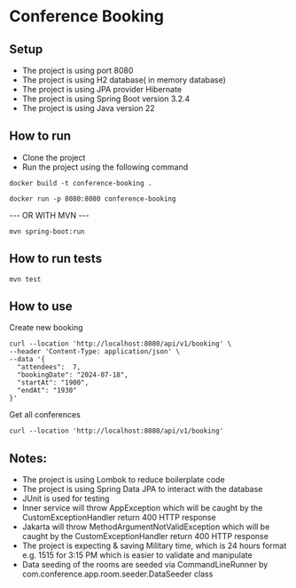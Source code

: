 # Conference Booking

## Setup
* The project is using port 8080
* The project is using H2 database( in memory database)
* The project is using JPA provider Hibernate
* The project is using Spring Boot version 3.2.4
* The project is using Java version 22


## How to run

* Clone the project
* Run the project using the following command

```docker build -t conference-booking .```

```docker run -p 8080:8080 conference-booking```


--- OR WITH MVN ---

```mvn spring-boot:run```

## How to run tests

```mvn test```


## How to use

Create new booking
```
curl --location 'http://localhost:8080/api/v1/booking' \
--header 'Content-Type: application/json' \
--data '{
  "attendees":  7,
  "bookingDate": "2024-07-18",
  "startAt": "1900",
  "endAt": "1930"
}'
```

Get all conferences
```
curl --location 'http://localhost:8080/api/v1/booking'
```

## Notes:
* The project is using Lombok to reduce boilerplate code
* The project is using Spring Data JPA to interact with the database
* JUnit is used for testing
* Inner service will throw AppException which will be caught by the CustomExceptionHandler return 400 HTTP response
* Jakarta will throw MethodArgumentNotValidException which will be caught by the CustomExceptionHandler return 400 HTTP response
* The project is expecting & saving Military time, which is 24 hours format e.g. 1515 for 3:15 PM which is easier to validate and manipulate
* Data seeding of the rooms are seeded via CommandLineRunner by com.conference.app.room.seeder.DataSeeder class 